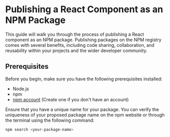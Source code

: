 # Publishing a React Component as an NPM Package

This guide will walk you through the process of publishing a React component as an NPM package. Publishing packages on the NPM registry comes with several benefits, including code sharing, collaboration, and reusability within your projects and the wider developer community.

## Prerequisites

Before you begin, make sure you have the following prerequisites installed:

- Node.js
- npm
- [npm account](https://www.npmjs.com/) (Create one if you don't have an account)

Ensure that you have a unique name for your package. You can verify the uniqueness of your proposed package name on the npm website or through the terminal using the following command:

```bash
npm search <your-package-name>
```
